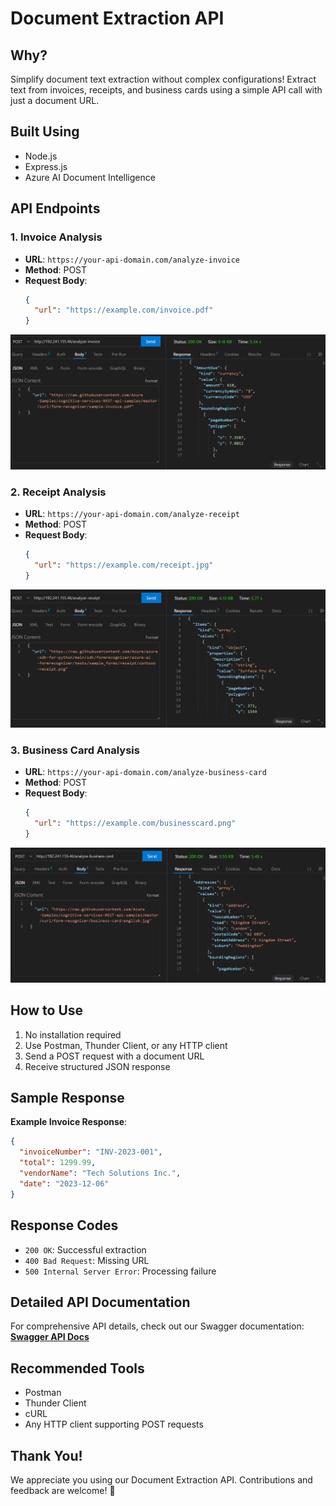 # Document Extraction API

## Why? 
Simplify document text extraction without complex configurations! Extract text from invoices, receipts, and business cards using a simple API call with just a document URL.

## Built Using
- Node.js
- Express.js
- Azure AI Document Intelligence

## API Endpoints

### 1. Invoice Analysis
- **URL**: `https://your-api-domain.com/analyze-invoice`
- **Method**: POST
- **Request Body**:
  ```json
  {
    "url": "https://example.com/invoice.pdf"
  }
  ```
![Invoice Document Example](/invoice.png)

### 2. Receipt Analysis
- **URL**: `https://your-api-domain.com/analyze-receipt`
- **Method**: POST
- **Request Body**:
  ```json
  {
    "url": "https://example.com/receipt.jpg"
  }
  ```
![Receipt Document Example](/receipt.png)

### 3. Business Card Analysis
- **URL**: `https://your-api-domain.com/analyze-business-card`
- **Method**: POST
- **Request Body**:
  ```json
  {
    "url": "https://example.com/businesscard.png"
  }
  ```
![Business Card Document Example](/business-card.png)

## How to Use
1. No installation required
2. Use Postman, Thunder Client, or any HTTP client
3. Send a POST request with a document URL
4. Receive structured JSON response

## Sample Response
**Example Invoice Response**:
```json
{
  "invoiceNumber": "INV-2023-001",
  "total": 1299.99,
  "vendorName": "Tech Solutions Inc.",
  "date": "2023-12-06"
}
```

## Response Codes
- `200 OK`: Successful extraction
- `400 Bad Request`: Missing URL
- `500 Internal Server Error`: Processing failure

## Detailed API Documentation
For comprehensive API details, check out our Swagger documentation:
**[Swagger API Docs](http://192.241.155.46:3000/api-docs/#/)**

## Recommended Tools
- Postman
- Thunder Client
- cURL
- Any HTTP client supporting POST requests

## Thank You!
We appreciate you using our Document Extraction API. Contributions and feedback are welcome! 🚀